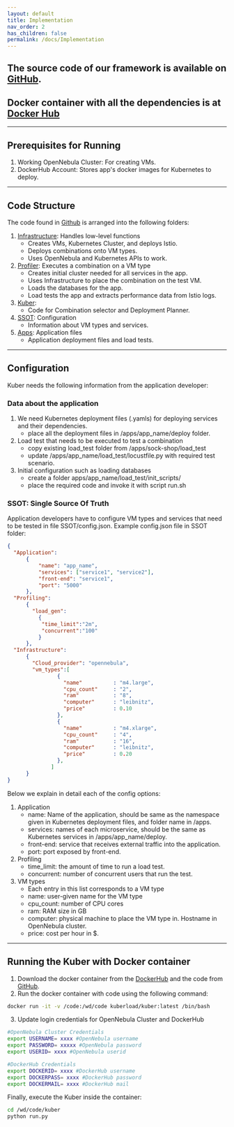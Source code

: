 ```yaml
---
layout: default
title: Implementation
nav_order: 2
has_children: false
permalink: /docs/Implementation
---
```


## The source code of our framework is available on [GitHub](https://github.com/kubercostoptimizer/Kuber/tree/master/code).
## Docker container with all the dependencies is at [Docker Hub](https://hub.docker.com/r/kuberload/kuber)
---

## Prerequisites for Running
1. Working OpenNebula Cluster: For creating VMs. 
2. DockerHub Account: Stores app's docker images for Kubernetes to deploy.

---
## Code Structure
The code found in [Github](https://github.com/kubercostoptimizer/Kuber/tree/master/code) is arranged into the following folders:
1. [Infrastructure](https://github.com/kubercostoptimizer/Kuber/tree/master/code/Infrastructure): Handles low-level functions
    - Creates VMs, Kubernetes Cluster, and deploys Istio.
    - Deploys combinations onto VM types.
    - Uses OpenNebula and Kubernetes APIs to work.
2. [Profiler](https://github.com/kubercostoptimizer/Kuber/tree/master/code/Profiler): Executes a combination on a VM type
    - Creates initial cluster needed for all services in the app.
    - Uses Infrastructure to place the combination on the test VM.
    - Loads the databases for the app.
    - Load tests the app and extracts performance data from Istio logs. 
3. [Kuber](https://github.com/kubercostoptimizer/Kuber/tree/master/code/kuber):
    - Code for Combination selector and Deployment Planner.
4. [SSOT](https://github.com/kubercostoptimizer/Kuber/tree/master/code/SSOT): Configuration 
    - Information about VM types and services.
5. [Apps](https://github.com/kubercostoptimizer/Kuber/tree/master/code/apps): Application files
    - Application deployment files and load tests.

---
## Configuration

Kuber needs the following information from the application developer:

### Data about the application

1. We need Kubernetes deployment files (.yamls) for deploying services and their dependencies.
   - place all the deployment files in /apps/app_name/deploy folder.
2. Load test that needs to be executed to test a combination
   - copy existing load_test folder from /apps/sock-shop/load_test
   - update /apps/app_name/load_test/locustfile.py with required test scenario.
3. Initial configuration such as loading databases
   - create a folder apps/app_name/load_test/init_scripts/
   - place the required code and invoke it with script run.sh

### SSOT: Single Source Of Truth

Application developers have to configure VM types and services that need to be tested in file SSOT/config.json.
Example config.json file in SSOT folder:

``` json
{
  "Application": 
      {
          "name": "app_name",
          "services": ["service1", "service2"],
          "front-end": "service1",
          "port": "5000"
      },
  "Profiling":
      {
        "load_gen":
          {
           "time_limit":"2m",
           "concurrent":"100"
          }
      },
  "Infrastructure":
      {
        "Cloud_provider": "opennebula",
        "vm_types":[
                {
                  "name"          : "m4.large",
                  "cpu_count"     : "2",
                  "ram"           : "8",
                  "computer"      : "leibnitz",
                  "price"         : 0.10
                },
                {
                  "name"          : "m4.xlarge",
                  "cpu_count"     : "4",
                  "ram"           : "16",
                  "computer"      : "leibnitz",
                  "price"         : 0.20
                },
              ]
      }
}
```
Below we explain in detail each of the config options:
1. Application
   - name: Name of the application, should be same as the namespace given in Kubernetes deployment files, and folder name in /apps.
   - services: names of each microservice, should be the same as Kubernetes services in /apps/app_name/deploy.
   - front-end: service that receives external traffic into the application.
   - port: port exposed by front-end.
2. Profiling 
   - time_limit: the amount of time to run a load test.
   - concurrent: number of concurrent users that run the test.
3. VM types
   - Each entry in this list corresponds to a VM type
   - name: user-given name for the VM type
   - cpu_count: number of CPU cores
   - ram: RAM size in GB
   - computer: physical machine to place the VM type in. Hostname in OpenNebula cluster. 
   - price: cost per hour in $.
   
---
## Running the Kuber with Docker container
1. Download the docker container from the [DockerHub](https://hub.docker.com/r/kuberload/kuber) and the code from [GitHub](https://github.com/kubercostoptimizer/Kuber/tree/master/code).
2. Run the docker container with code using the following command:
```sh
docker run -it -v /code:/wd/code kuberload/kuber:latest /bin/bash
```
3. Update login credentials for OpenNebula Cluster and DockerHub

```sh
#OpenNebula Cluster Credentials
export USERNAME= xxxx #OpenNebula username
export PASSWORD= xxxxx #OpenNebula password
export USERID= xxxx #OpenNebula userid

#DockerHub Credentials
export DOCKERID= xxxx #DockerHub username
export DOCKERPASS= xxxx #DockerHub password
export DOCKERMAIL= xxxx #DockerHub mail
```

Finally, execute the Kuber inside the container:

```sh
cd /wd/code/kuber
python run.py
```
